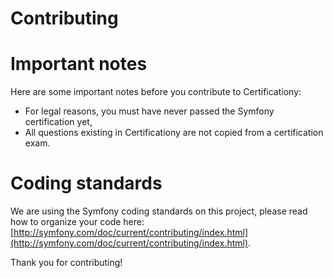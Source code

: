 Contributing
============

# Important notes

Here are some important notes before you contribute to Certificationy:

* For legal reasons, you must have never passed the Symfony certification yet,
* All questions existing in Certificationy are not copied from a certification exam.

# Coding standards

We are using the Symfony coding standards on this project, please read how to organize your code here: [http://symfony.com/doc/current/contributing/index.html](http://symfony.com/doc/current/contributing/index.html).

Thank you for contributing!
